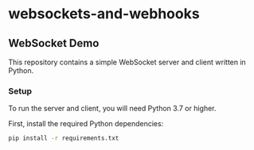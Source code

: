 # websockets-and-webhooks

## WebSocket Demo

This repository contains a simple WebSocket server and client written in Python.

### Setup

To run the server and client, you will need Python 3.7 or higher.

First, install the required Python dependencies:

```bash
pip install -r requirements.txt
